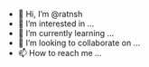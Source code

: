 - 👋 Hi, I’m @ratnsh
- 👀 I’m interested in ...
- 🌱 I’m currently learning ...
- 💞️ I’m looking to collaborate on ...
- 📫 How to reach me ...

<!---
ratnsh/ratnsh is a ✨ special ✨ repository because its `README.md` (this file) appears on your GitHub profile.
You can click the Preview link to take a look at your changes.
--->
